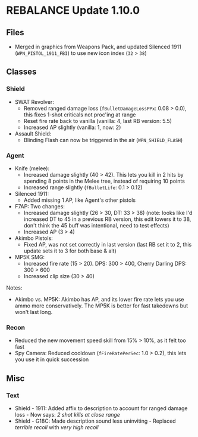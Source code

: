 # REBALANCE Update 1.10.0

## Files

- Merged in graphics from Weapons Pack, and updated Silenced 1911 (`WPN_PISTOL_1911_FBI`) to use new icon index (`32` > `38`)

## Classes

### Shield

- SWAT Revolver:
  - Removed ranged damage loss (`fBulletDamageLossPPx`: 0.08 > 0.0), this fixes 1-shot criticals not proc'ing at range
  - Reset fire rate back to vanilla (vanilla: 4, last RB version: 5.5)
  - Increased AP slightly (vanilla: 1, now: 2)
- Assault Shield:
  - Blinding Flash can now be triggered in the air (`WPN_SHIELD_FLASH`)

### Agent

- Knife (melee):
  - Increased damage slightly (40 > 42). This lets you kill in 2 hits by spending 8 points in the Melee tree, instead of requiring 10 points
  - Increased range slightly (`fBulletLife`: 0.1 > 0.12)
- Silenced 1911:
  - Added missing 1 AP, like Agent's other pistols
- F7AP: Two changes:
  - Increased damage slightly (26 > 30, DT: 33 > 38) (note: looks like I'd increased DT to 45 in a previous RB version, this edit lowers it to 38, don't think the 45 buff was intentional, need to test effects)
  - Increased AP (3 > 4)
- Akimbo Pistols:
  - Fixed AP, was not set correctly in last version (last RB set it to 2, this update sets it to 3 for both base & alt)
- MP5K SMG:
  - Increased fire rate (15 > 20). DPS: 300 > 400, Cherry Darling DPS: 300 > 600
  - Increased clip size (30 > 40)

Notes:

- Akimbo vs. MP5K: Akimbo has AP, and its lower fire rate lets you use ammo more conservatively. The MP5K is better for fast takedowns but won't last long.

### Recon

- Reduced the new movement speed skill from 15% > 10%, as it felt too fast
- Spy Camera: Reduced cooldown (`fFireRatePerSec`: 1.0 > 0.2), this lets you use it in quick succession


## Misc

### Text

- Shield - 1911: Added affix to description to account for ranged damage loss - Now says: _2 shot kills at close range_
- Shield - G18C: Made description sound less uninviting - Replaced _terrible recoil_ with _very high recoil_
